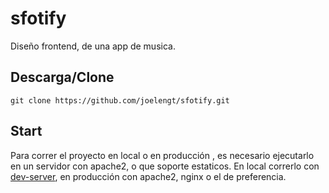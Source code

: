 # sfotify
Diseño frontend, de una app de musica.

## Descarga/Clone
```
git clone https://github.com/joelengt/sfotify.git
```

## Start
Para correr el proyecto en local o en producción , es necesario ejecutarlo en un servidor con apache2, o que soporte estaticos.
En local correrlo con [dev-server](https://www.npmjs.com/package/dev-server), en producción con apache2, nginx o el de preferencia.

